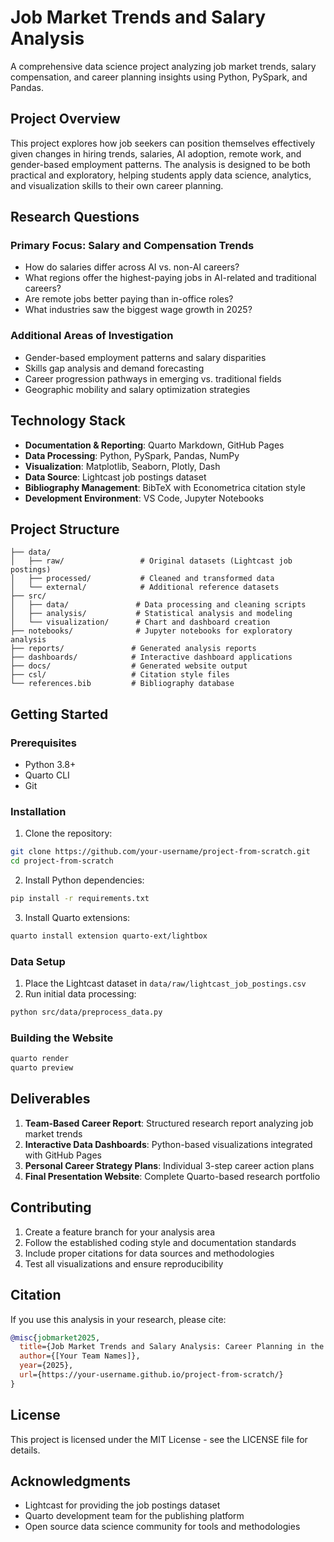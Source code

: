 # Job Market Trends and Salary Analysis

A comprehensive data science project analyzing job market trends, salary compensation, and career planning insights using Python, PySpark, and Pandas.

## Project Overview

This project explores how job seekers can position themselves effectively given changes in hiring trends, salaries, AI adoption, remote work, and gender-based employment patterns. The analysis is designed to be both practical and exploratory, helping students apply data science, analytics, and visualization skills to their own career planning.

## Research Questions

### Primary Focus: Salary and Compensation Trends
- How do salaries differ across AI vs. non-AI careers?
- What regions offer the highest-paying jobs in AI-related and traditional careers?
- Are remote jobs better paying than in-office roles?
- What industries saw the biggest wage growth in 2025?

### Additional Areas of Investigation
- Gender-based employment patterns and salary disparities
- Skills gap analysis and demand forecasting
- Career progression pathways in emerging vs. traditional fields
- Geographic mobility and salary optimization strategies

## Technology Stack

- **Documentation & Reporting**: Quarto Markdown, GitHub Pages
- **Data Processing**: Python, PySpark, Pandas, NumPy
- **Visualization**: Matplotlib, Seaborn, Plotly, Dash
- **Data Source**: Lightcast job postings dataset
- **Bibliography Management**: BibTeX with Econometrica citation style
- **Development Environment**: VS Code, Jupyter Notebooks

## Project Structure

```
├── data/
│   ├── raw/                 # Original datasets (Lightcast job postings)
│   ├── processed/           # Cleaned and transformed data
│   └── external/            # Additional reference datasets
├── src/
│   ├── data/               # Data processing and cleaning scripts
│   ├── analysis/           # Statistical analysis and modeling
│   └── visualization/      # Chart and dashboard creation
├── notebooks/              # Jupyter notebooks for exploratory analysis
├── reports/               # Generated analysis reports
├── dashboards/            # Interactive dashboard applications
├── docs/                  # Generated website output
├── csl/                   # Citation style files
└── references.bib         # Bibliography database
```

## Getting Started

### Prerequisites

- Python 3.8+
- Quarto CLI
- Git

### Installation

1. Clone the repository:
```bash
git clone https://github.com/your-username/project-from-scratch.git
cd project-from-scratch
```

2. Install Python dependencies:
```bash
pip install -r requirements.txt
```

3. Install Quarto extensions:
```bash
quarto install extension quarto-ext/lightbox
```

### Data Setup

1. Place the Lightcast dataset in `data/raw/lightcast_job_postings.csv`
2. Run initial data processing:
```bash
python src/data/preprocess_data.py
```

### Building the Website

```bash
quarto render
quarto preview
```

## Deliverables

1. **Team-Based Career Report**: Structured research report analyzing job market trends
2. **Interactive Data Dashboards**: Python-based visualizations integrated with GitHub Pages
3. **Personal Career Strategy Plans**: Individual 3-step career action plans
4. **Final Presentation Website**: Complete Quarto-based research portfolio

## Contributing

1. Create a feature branch for your analysis area
2. Follow the established coding style and documentation standards
3. Include proper citations for data sources and methodologies
4. Test all visualizations and ensure reproducibility

## Citation

If you use this analysis in your research, please cite:

```bibtex
@misc{jobmarket2025,
  title={Job Market Trends and Salary Analysis: Career Planning in the AI Era},
  author={[Your Team Names]},
  year={2025},
  url={https://your-username.github.io/project-from-scratch/}
}
```

## License

This project is licensed under the MIT License - see the LICENSE file for details.

## Acknowledgments

- Lightcast for providing the job postings dataset
- Quarto development team for the publishing platform
- Open source data science community for tools and methodologies